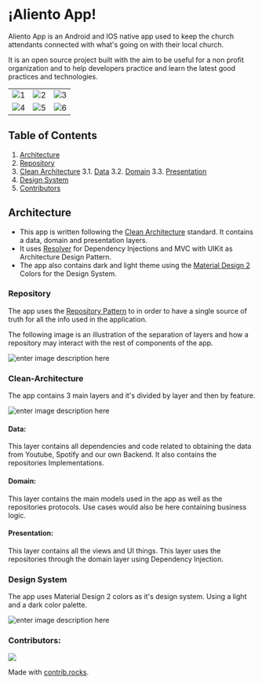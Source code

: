 
# ¡Aliento App!

Aliento App is an Android and IOS native app used to keep the church attendants connected with what's going on with their local church.

It is an open source project built with the aim to be useful for a non profit organization and to help developers practice and learn the latest good practices and technologies.

|    |    |    | 
| -- | -- | -- |
![1](https://lh3.googleusercontent.com/pw/AIL4fc-_sGZzRcHyH6_laNaxrRxq4fqCLRz7uFd-veM1sH556x-KfO6eDutHwNcf9q5IKOZfW6AQ_cUsP05KFkWg5d_HN6MaBEM6QcD2K3ApvgT5jcEDOQUH8qWJ3GJjxL7Q7zxnZ3HECGiJ2a_llp3CLQfm5pMduHs0HbC2EAUUcFzRVcbKtNJCNLC_FxKjXDkrHllIEz3rKfRNjCJ2N1-xbzRl9HM7Z2EBvuQdcUwtiqGQlho9dmvVGv3xw9WWwcuElAhdSOmEzKvTOT5adH9WNvlduksXXlFs4JYKuQre3jyyubh_9K5DpIUzZ-in9TCrOjh2VLHDWw8l-VvuGPck-3tOXDZfz3-WOA7xSWD8AkrgivbdF2-mTD7-dyrrrP6ry2s58JpWHH_FmztW-vnEGNRrsPZzHZmDwpKrrWfX7lrrkAoM5G-NMhmYKW4s-NfpxN6FWTzauP9Kj5Uk-rwogy_kpJEk7LLev7ZnjOz8lbHsRiA387JxgggLf5nj35vqb-FMAeFpJ_lCZ2vGsYOT2536ZS_EVe2q7qPkbYuPZR03nU31Km7uwlwkztu9YY9vT_S670g77Rmpz3f5dfqO-YStd_IZ3gZDe-6wQ10ZCPKovROz4tIlxGM08d4iPNZpciAhYmEzte2XUkDQaxmBgyWC15mjbQRgA5T7gk0AzegREJQQYyrUJdHJiGJ7ahtPLdkr91zxxXk3dMI9qJR7eWxHFOdQzCJQEEJms9Tdtilta8c4cZNTp8cYHKDIneTj1a91F7QgXhK3SAJ6xAFa9xj-WHRcshfmwMsv34yG99pQIJeC7GZiU3HRfEuv42Rl8Xn2KdQO9BjU_N8v2xxCcxttIOMzIJhfJ3iOj8r9fJq2tg2S6sBVXfJ9e9iVPx9sCFQ_J1VmQxaV6W6Twbs7EAAj48uddWPzHne7Ssr0i5F3eZIGlU1W40X_u4IC=w928-h1650-s-no?authuser=0) | ![2](https://lh3.googleusercontent.com/pw/AIL4fc9hOAexV1MJSWvfmomPa8F8i1HaNRBg2Idak_5--KYV_ZAaiFTb-1tj-dg44KXyHGfIZyj94kWYFpcr6c_ApbPsEDBIlRkxZHeUHItjRk7veUTS8QxksjuoIKAihsDv3TlqwhenZGZnc0nCp1WFLfqcm6dAXiRHspy_oYc01JQ-dkftPg5HuWQLWRlO7tZeh1S7fGCwHmL_juOhnN3WIj5wbYsV0WEkxWMYGvJocU1h4mECD55LjdTRhBLkny6-r39Y_AZZcQHHNhkGA0i44bbRj8Ecqbb1iELaomVOLGqtCU9mcxWaKyv80RaFCH6DE42Z5pg4V2ENa6cNeNIQn4-WFcPaEonY11_UwF2VXfXrcWiH9GB5IQo_zGXZFNUnw3EzDM0iwKVlIMK2Kt0ydE5mmDzcEoHer_x5y8hKPnKH0Un_oTQNxt3KjsLEs62zEPuaxyPAG48TZmR9SYA7ZzyXqSexQxF9BBVRSghDZop8zymktRtrdqEJHOWpGJ3BfVvMcADjRRUpJHljrZZ7Re0vM1NYqyMMm87RrL6lvDz3FwNbNTUN7wPAT1r58Xk2YnFpzJ1wyfchW8yfVJ7ZssUB7Isc4RSpUvqqBP1W8arCenzJyI5Ojv8KaVsNsW4HXZKa5IL2wsP0IWNVDi13bvEh0jnm2LeIHVpWWg2I92bm2bpb7e3IANPX0D_GZgZb2AmqHjZk6msebAyTqFf2_p1YVzWMVlxwPsp_kdvBTqFFVZiY95I_IIDGIiXYVNi0KUV11bqYVQJRsel_oIVgyGG0SajhS0e5FlIRJHUjmN1st5hUU8Ypsxi_uKcIJnPStpvXywhlXVwgwI68QEtlkFJPhMwmcUK22QVsLYwdvUQpwdAPsQ64HtMorOAbPIvZdyF6RlgYk3i5AvapkC0oyAxHwh8lev3ujySK4inDPjaLmgze4RRr4eb6SCsz=w896-h1594-s-no?authuser=0)|![3](https://lh3.googleusercontent.com/pw/AIL4fc82_GX-JNwLR_RB9tj9p39xC3eHQzPE0dtK7pkD5AL_QnC9WqVt87eGCLezeDOmx7saZk0ppaT6lGBKoRR6rNkIM-sxtUshRxp0QZ4-cys4HRWOJKM1bvCt6-8sKefToU-xXzSoxNT5nqhkzdWVHK2KBz0YBTtLCJccxiI9Cl-Em3EdwXcY9bdk1VUnwBa_9IRjODKAj_YFUtPyMp5x54covfWmlbcOR5Y_I3lanxNLsk6KfxmAsDsmCzmCa86mb78Sp2uoYmT1g8SEeyv38GSdKLaNlpHVgCgkyZDXYMzC0tLIyUB9DNEYdbsz5cP0v4iShDUCMiI_wF-BWtoFXxkdj0FlTzclNUbjdfTSJEY9B-D3IkwP3iMg_ECO69l6p8Jkbu-w6Ei3mtRb-tUef1GYGE0ugnl-BLT0cTXHeMRf9Bs_uF70RMD-sh-gbF58PoLptepoAzYmcbz12NnZ29xFXjj0Oz4CSAcdxtguwmuodakTiyicXfxgAM1E34VT1Q8ej9-F11kMIbDFo4_npzVG5qlhrgFHSKGmGdpVsrq0q1qWOlhSckT-GvwisbquA_2J8HdU4mEiR0xfGxe5iRLXWH7k9NIBKf9WOcGN55IohQJMXbv4rCopOB7H0cj4kG2aUACeeSv8vfV0qAWUbWRCWp0NQDEZNZq1qs5XDTwpKDHgWnC1XxwClYU0Fhr0Wdka-dda54TBA5Cv83y3vpCVBpKFsmh4AhAgHxhL5b_LH1nzD_WsaY3QCJqC6CKs7q9mzrQAADZZ6c_3dw6VsKTh7WuFXHl5urM9NPcJUSXL25Fu3ZDybHtR9czwiZ10wDxp738nwpMdc20Fl3q1ayZXkeyqGraDFshPOhR1wqfTGULPlm38zHUQbRyJyo2JlfgG3q25RgvnSprZ68bubvFjtvNgN7mj0Q4QHlIn_C6U9pUNfSv3P4rgSP-Q=w896-h1594-s-no?authuser=0)
|![4](https://lh3.googleusercontent.com/pw/AIL4fc_htFKqkxKbzV0ZcVvYOIxemVahW_lpqVAemTl_NNB2_57atQfD-H_5RkpQUK6_HW7V5S6k6Zc-J55OhLFmvw7GYxDejLzmguIstvYsDUDhZ3cqRxsQ6y5CybNihtLM_rl6ziMJJxpf6aoCTusQO-0ISi5oJFJIzu57ZAKC31rquHau0GSKpxSVBrSzEPmzGiJe0Z8rEF-AKgl26_ik_AZUt7D3NO4OQp5hKs6sjpvwKRbF7SbmeAaWOErso1qENdwgipsvIuM09nnvBQbYD_b7Ju7OPYDzLJL9oclEX4wAPzIF-w47dsVLSeih6LQTm9pnuoRp_2UBGUU-JeuN1dkz1mHrVFwuaqlFtL5f3ZQ5jZAm9CfrwvszxugXpRH9bEua2d9ifV784b6eGnipUsx9-gY4zK1U5Tj8fFXv2_03-ONv3bmecwknJIufnMZ6IWJ4mwAKbPqGIipjhZgpBG9l41tQ0ZejQFO1i7XKVZOfZisI_GmCsPdvb_BM8o1Vhl7pX6LSkvVEGc3sVsvUafTDgPkTJodLisnxJbtriUnFXfNIp3nEf5nA_axXaYim_qPFGdcX29unBjMdIYSsrQIUGERsGgHVBt6NPWkyEl1aHGcmhVYgBpLo3zRIpvA8ngW5qIZKoeeWhF1L9Iiv85PInQcE3bUM_KhLx58dznK0z1Rwg4of713ZAgdcuwsEEFU4nHGkUPCPblPu7ySeHbeo5Zfp3mGDcwXHrD0T4LYrm7kV4br83sjJNFOC6sHOV04A-4EYnUGSoW6hpAS3yuLu6XJhHK_Pa1qAzAAv-MgO_ueSm8Dx-27eXEwz3aH0Hiabf3tZsCiclTpEwmZHg2qTQf9oq4VPVrSdt4YyjevMS9wlxjM-38TrFkBseChtb-SzET_jpmVzEyU36PUGma47IeA5aEFNdrosjV6tiH_dp-mg8fvidd2OVFm_=w896-h1594-s-no?authuser=0)|![5](https://lh3.googleusercontent.com/pw/AIL4fc_8cK8vvNEWmc_ddZlbWcIIX-RolsYjKRd2iJ4Y5l7kDb39Cmo0Hzd5LLXtCxEgrnjLXdVjTfRvUZdCtHMO-YPIHqh-kWzQ5V48ln_u9sQP3psl6S7TsoNbdwJaa1KVDndLW40anDd9ArQROiiYUW6DrwgViKQbbSIwHtQCZWVYS0_55-oFrOo6HnDIv_PzNYBN0baSCy8IB23bGkhlDrQAslX1AYKge4aXSTKZs_5TpqL7G-peGuEZRFqO3_p1k1ezWSVs39SVYYzpRRC94HuRJHcpADygsODQvfYrAc4adlz7tE_ydr23ZV4HVgHxDPsqN0v67vrVhR-f3ju2Wt78nAxznq5q2CadJ4iu_AAz6PQy03KW-cLH7L2jYC-nCu--eBq_KY50cDxGYoet2UwDgQEZ-631BZMJyxmxaRlnwGqZEtt4QYqT1Mae7VcY0BNzfcxKhMmUE3S6Z3xIH_1bTV7k6lakfbLwBb_5Ej3zV3JrevfyY1LtJduHDrIRlgCyco4pbK-ARnrsjFpeN-FZ0bA3yI7rN0Mop6I32y5FegJYxF2FxWc6fDHXwdcVNuFVDKaNdb2u7TnTtO6v8uAJxjks-NxczBpZostQosZ8nGY1yLux9Zqgs68CJNwisv2CQjQvwhawNY0ICLXN9hUBYxkp94pXum6lw3DuNGQETNd43wl36xJWbuR8rTP8UWl2mnip9VuTXXdvdpUY0K5Fb90axjbHQnIZZx8opjT5qAjZH2Nu36RyxrFBh8dzvshiDbEpohxbmQkEOnmvxroLRU-3gpsRT0_XBcJOuo8qsqWe1m7vMEB6TKMNyEczttQ5FhbUK5R8ni6v__qDUM8x0seCI7sU3iJRWAzvFF8ZMYjiUK_3fy8AHC9Y9ucIy7FX-CncwyqVhwaLvOXb7rwgux9jvxqbiaLidlXrfNAIsXSJhGfdhLfnwFZe=w896-h1594-s-no?authuser=0) | ![6](https://lh3.googleusercontent.com/pw/AIL4fc8D7zdZnsODPy0pp9AV0sBK_SUo0CEYE4CxtYtQeQseKK0wQj_Oaun1JOTFUWR8s6Sy6oVdr7z-A0JODSnzZ4cUxOiNKkokXb0KmURBSnnsENn_dEHf4c-mNM2bAp4E4KqYIlwbMkhNJnAyPZ9vFGxHHUHzfBTeUGfk9nvJIOJpTnCXpn7x3R1RqI4aA5ac7mCZ_ln24RTJkQAuKKDhwEnHPCWY68qkIQALkMcUgNZPOtn6bQZGJJxz-kf1sn50Bh-mG8B8neXvjwrj4IxWeKbcK_FPX1y7Qx22PVLkZsLwF60IHISrcCN3vDW2fnQrMf9hMiIu7XCVsPXPXZjhN-GLMcqzDCjNVrZKOfxsoiv6UgQVERJjNeE6d8Ly0m1GQQ4CkU8BjQua6UcbpJVchpZvNcgLwgW5BPljSyEABoNzjfmd_ts_wQfBAiOfO039P9ORbQ2KQc74h7xE0k4E7a-yZ87vGt2b7oPIMDKzTyLCc4CkIkZ-UEwv2FhBCaIW7z6jvUfUxdJhHm14XwROWzOAftCsgQiKABHiUW6SLGlyjx5pP2clNZmKrxqhEpckGanTXgoxXhrNp3XhsCaFyuWFOg6yGvzPfL6n2Iux6Jy1QjVt84oocw1AImm3P_vtEhJ-1FBdJk9z-XxHk7jWst5HhjrdvLJaL7OUi_KAzwWN3amJl6GZe3bU8-3HY2LkKpvzeEnoqORfKSBBo5tXPfCT1W0IOtJjjmHXmZNl0D2qOcpdNLdxTsDxVdGTJWcVP4H6eZBeg48Qq0wZ84hDrZyL4fcZROazbAEYIWJ5nvc86hdvyN90yh8ypiTozhWl8xgATJv4nnGVEGEu1so_ttIJfgiLVkjCDliecUjlajVIQ7CKYrLXhvjq8K8NOczNrGkjjpSH0tmPlhFdDAtbWhWoDh3_Ax2XS5Bc3NSQXBbWvcUrak9CiUF1ZOR5=w896-h1594-s-no?authuser=0) |

## Table of Contents

1. [Architecture](#architecture)
2. [Repository](#repository)
3. [Clean Architecture](#clean-architecture)
    3.1. [Data](data)
    3.2. [Domain](domain)
    3.3. [Presentation](presentation)
4. [Design System](design-system)
5. [Contributors](#contributors)

## Architecture

 - This app is written following the [Clean Architecture](https://tech.olx.com/clean-architecture-and-mvvm-on-ios-c9d167d9f5b3) standard. It
   contains a data, domain and presentation layers.  
 - It uses [Resolver](https://github.com/hmlongco/Resolver) for Dependency Injections and MVC with UIKit as Architecture Design Pattern.  
 - The app also contains dark and light theme using the [Material Design 2](https://m3.material.io/) Colors for the Design System.

### Repository

The app uses the [Repository Pattern](https://medium.com/tiendeo-tech/ios-repository-pattern-in-swift-85a8c62bf436) to in order to have a single source of truth for all the info used in the application. 

The following image is an illustration of the separation of layers and how a repository may interact with the rest of components of the app.

![enter image description here](https://miro.medium.com/v2/resize:fit:1400/format:webp/1*9xT1CgG_pp-s4MwmKTn6Zw.png)

### Clean-Architecture
The app contains 3 main layers and it's divided by layer and then by feature.

![enter image description here](https://miro.medium.com/v2/resize:fit:1400/format:webp/1*0R0r00uF1RyRFxkxo3HVDg.png)

#### Data:
This layer contains all dependencies and code related to obtaining the data from Youtube, Spotify and our own Backend. It also contains the repositories Implementations.

#### Domain:
This layer contains the main models used in the app as well as the repositories protocols. Use cases would also be here containing business logic.

#### Presentation:
This layer contains all the views and UI things. This layer uses the repositories through the domain layer using Dependency Injection.

### Design System
The app uses Material Design 2 colors as it's design system. Using a light and a dark color palette.

![enter image description here](https://lh3.googleusercontent.com/k6WO1fd7T40A9JvSVfHqs0CPLFyTEDCecsVGxEDhOaTP0wUTPYOVVkxt60hKxBprgNoMqs8OyKqtlaQ4tDBtQJs-fTcZrpZEjxhUVQ=w1064-v0)
### Contributors:
<a href="https://github.com/pegongorasep/aliento-app-ios/graphs/contributors">
  <img src="https://contrib.rocks/image?repo=pegongorasep/aliento-app-ios" />
</a>

Made with [contrib.rocks](https://contrib.rocks).
